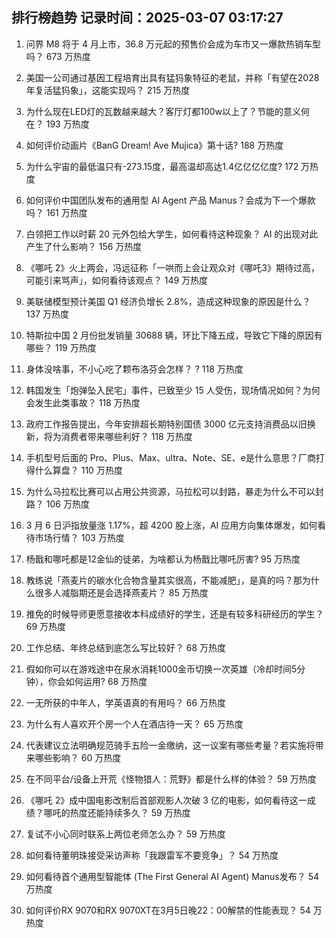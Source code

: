 
## 排行榜趋势 记录时间：2025-03-07 03:17:27
  
  1. 问界 M8 将于 4 月上市，36.8 万元起的预售价会成为车市又一爆款热销车型吗？ 673 万热度
    
  2. 美国一公司通过基因工程培育出具有猛犸象特征的老鼠，并称「有望在2028年复活猛犸象」，这能实现吗？ 215 万热度
    
  3. 为什么现在LED灯的瓦数越来越大？客厅灯都100w以上了？节能的意义何在？ 193 万热度
    
  4. 如何评价动画片《BanG Dream! Ave Mujica》第十话? 188 万热度
    
  5. 为什么宇宙的最低温只有-273.15度，最高温却高达1.4亿亿亿亿度? 172 万热度
    
  6. 如何评价中国团队发布的通用型 AI Agent 产品 Manus？会成为下一个爆款吗？ 161 万热度
    
  7. 白领把工作以时薪 20 元外包给大学生，如何看待这种现象？ AI 的出现对此产生了什么影响？ 156 万热度
    
  8. 《哪吒 2》火上两会，冯远征称「一哄而上会让观众对《哪吒3》期待过高，可能引来骂声」，如何看待该观点？ 149 万热度
    
  9. 美联储模型预计美国 Q1 经济负增长 2.8%，造成这种现象的原因是什么？ 137 万热度
    
  10. 特斯拉中国 2 月份批发销量 30688 辆，环比下降五成，导致它下降的原因有哪些？ 119 万热度
    
  11. 身体没啥事，不小心吃了颗布洛芬会怎样？ ​? 118 万热度
    
  12. 韩国发生「炮弹坠入民宅」事件，已致至少 15 人受伤，现场情况如何？为何会发生此类事故？ 118 万热度
    
  13. 政府工作报告提出，今年安排超长期特别国债 3000 亿元支持消费品以旧换新，将为消费者带来哪些利好？ 118 万热度
    
  14. 手机型号后面的 Pro、Plus、Max、ultra、Note、SE、e是什么意思？厂商打得什么算盘？ 110 万热度
    
  15. 为什么马拉松比赛可以占用公共资源，马拉松可以封路，暴走为什么不可以封路？ 106 万热度
    
  16. 3 月 6 日沪指放量涨 1.17%，超 4200 股上涨，AI 应用方向集体爆发，如何看待市场行情？ 103 万热度
    
  17. 杨戬和哪吒都是12金仙的徒弟，为啥都认为杨戬比哪吒厉害? 95 万热度
    
  18. 教练说「燕麦片的碳水化合物含量其实很高，不能减肥」，是真的吗？那为什么很多人减脂期还是会选择燕麦片？ 85 万热度
    
  19. 推免的时候导师更愿意接收本科成绩好的学生，还是有较多科研经历的学生？ 69 万热度
    
  20. 工作总结、年终总结到底怎么写比较好？ 68 万热度
    
  21. 假如你可以在游戏途中在泉水消耗1000金币切换一次英雄（冷却时间5分钟），你会如何运用? 68 万热度
    
  22. 一无所获的中年人，学英语真的有用吗？ 66 万热度
    
  23. 为什么有人喜欢开个房一个人在酒店待一天？ 65 万热度
    
  24. 代表建议立法明确规范骑手五险一金缴纳，这一议案有哪些考量？若实施将带来哪些影响？ 60 万热度
    
  25. 在不同平台/设备上开荒《怪物猎人：荒野》都是什么样的体验？ 59 万热度
    
  26. 《哪吒 2》成中国电影改制后首部观影人次破 3 亿的电影，如何看待这一成绩？哪吒的热度还能持续多久？ 59 万热度
    
  27. 复试不小心同时联系上两位老师怎么办？ 59 万热度
    
  28. 如何看待董明珠接受采访声称「我跟雷军不要竞争」？ 54 万热度
    
  29. 如何看待首个通用型智能体 (The First General AI Agent) Manus发布？ 54 万热度
    
  30. 如何评价RX 9070和RX 9070XT在3月5日晚22：00解禁的性能表现？ 54 万热度
    